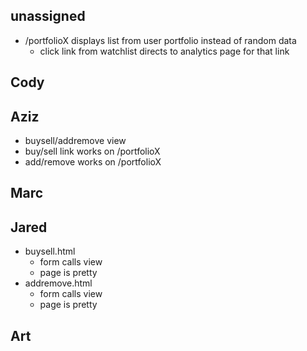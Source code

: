 ## unassigned
* /portfolioX displays list from user portfolio instead of random data
  * click link from watchlist directs to analytics page for that link

## Cody
## Aziz
* buysell/addremove view
* buy/sell link works on /portfolioX
* add/remove works on /portfolioX

## Marc
## Jared
* buysell.html
  * form calls view
  * page is pretty
* addremove.html
  * form calls view
  * page is pretty
  
## Art
